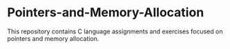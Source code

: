 # Pointers-and-Memory-Allocation

This repository contains C language assignments and exercises focused on pointers and memory allocation.
